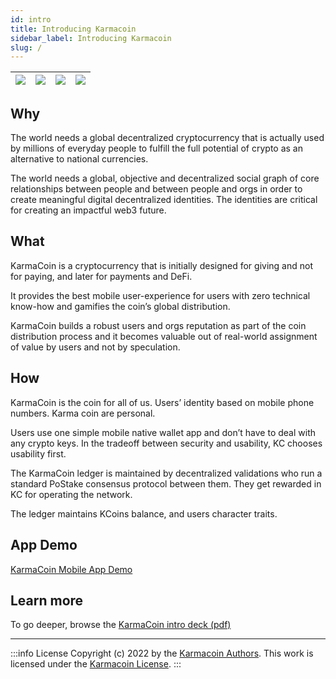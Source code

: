 ```yaml
---
id: intro
title: Introducing Karmacoin
sidebar_label: Introducing Karmacoin
slug: /
---
```


| ![](/screen1.png)   	 | ![](/screen4.png)	 | ![](/screen3.png)	 | ![](/screen5.png) |
|-----------------------|--------------------|--------------------|-------------------|

## Why

The world needs a global decentralized cryptocurrency that is actually used by millions of everyday people to fulfill the full potential of crypto as an alternative to national currencies.

The world needs a global, objective and decentralized social graph of core relationships between people and between people and orgs in order to create meaningful digital decentralized identities. The identities are critical for creating an impactful web3 future.

## What

KarmaCoin is a cryptocurrency that is initially designed for giving and not for paying, and later for payments and DeFi.

It provides the best mobile user-experience for users with zero technical know-how and gamifies the coin’s global distribution.

KarmaCoin builds a robust users and orgs reputation as part of the coin distribution process and it becomes valuable out of real-world assignment of value by users and not by speculation.

## How
KarmaCoin is the coin for all of us.
Users’ identity based on mobile phone numbers. Karma coin are personal.  
 
Users use one simple mobile native wallet app and don’t have to deal with any crypto keys. In the tradeoff between security and usability, KC chooses usability first.

The KarmaCoin ledger is maintained by decentralized validations who run a standard PoStake consensus protocol between them. They get rewarded in KC for operating the network. 

The ledger maintains KCoins balance, and users character traits. 

## App Demo

[KarmaCoin Mobile App Demo](https://www.figma.com/proto/XU3xigkjjA0m9qEkkulmWm/KarmaCoin?page-id=0%3A1&node-id=552%3A686&viewport=-369%2C-379%2C0.53&scaling=contain&starting-point-node-id=552%3A686)

## Learn more
To go deeper, browse the [KarmaCoin intro deck (pdf)](/KarmaCoin_v0.1.pdf)

---

:::info License
Copyright (c) 2022 by the [Karmacoin Authors](https://github.com/avive/karmacoin-docs). This work is licensed under the [Karmacoin License](/docs/license).
:::
